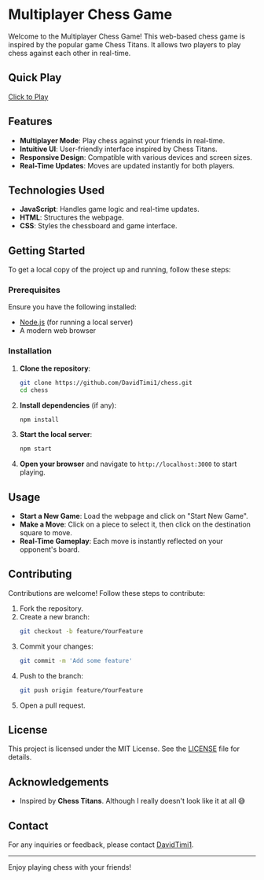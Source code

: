 
# Multiplayer Chess Game

Welcome to the Multiplayer Chess Game! This web-based chess game is inspired by the popular game Chess Titans. It allows two players to play chess against each other in real-time.

## Quick Play
[Click to Play](https://rawcdn.githack.com/DavidTimi1/Chess/6887a35807d2ef33574ef6acfd9aa02c3d26ae03/Chess.html?min=1)

## Features

- **Multiplayer Mode**: Play chess against your friends in real-time.
- **Intuitive UI**: User-friendly interface inspired by Chess Titans.
- **Responsive Design**: Compatible with various devices and screen sizes.
- **Real-Time Updates**: Moves are updated instantly for both players.

## Technologies Used

- **JavaScript**: Handles game logic and real-time updates.
- **HTML**: Structures the webpage.
- **CSS**: Styles the chessboard and game interface.

## Getting Started

To get a local copy of the project up and running, follow these steps:

### Prerequisites

Ensure you have the following installed:

- [Node.js](https://nodejs.org/) (for running a local server)
- A modern web browser

### Installation

1. **Clone the repository**:
   ```bash
   git clone https://github.com/DavidTimi1/chess.git
   cd chess

2. **Install dependencies** (if any):
   ```bash
   npm install
   ```

3. **Start the local server**:
   ```bash
   npm start
   ```

4. **Open your browser** and navigate to `http://localhost:3000` to start playing.

## Usage

- **Start a New Game**: Load the webpage and click on "Start New Game".
- **Make a Move**: Click on a piece to select it, then click on the destination square to move.
- **Real-Time Gameplay**: Each move is instantly reflected on your opponent's board.

## Contributing

Contributions are welcome! Follow these steps to contribute:

1. Fork the repository.
2. Create a new branch:
   ```bash
   git checkout -b feature/YourFeature
   ```
3. Commit your changes:
   ```bash
   git commit -m 'Add some feature'
   ```
4. Push to the branch:
   ```bash
   git push origin feature/YourFeature
   ```
5. Open a pull request.

## License

This project is licensed under the MIT License. See the [LICENSE](LICENSE) file for details.

## Acknowledgements

- Inspired by **Chess Titans**.
  Although I really doesn't look like it at all 😅

## Contact

For any inquiries or feedback, please contact [DavidTimi1](https://github.com/DavidTimi1).

---

Enjoy playing chess with your friends!
